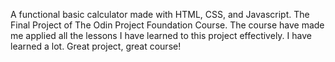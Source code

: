 A functional basic calculator made with HTML, CSS, and Javascript.
The Final Project of The Odin Project Foundation Course. The course have made me applied all the lessons I 
have learned to this project effectively. I have learned a lot. Great project, great course!

